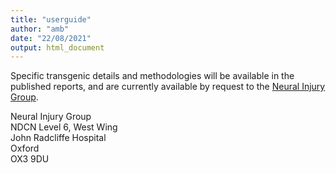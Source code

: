 ```yaml
---
title: "userguide"
author: "amb"
date: "22/08/2021"
output: html_document
---
```


Specific transgenic details and methodologies will be available in the published reports, and are currently available by request to the [Neural Injury Group](https://www.ndcn.ox.ac.uk/research/neural-injury-group). 

Neural Injury Group  
NDCN Level 6, West Wing  
John Radcliffe Hospital  
Oxford   
OX3 9DU  


